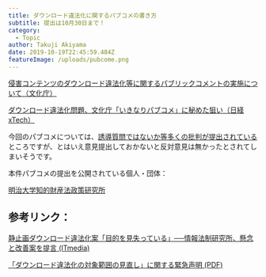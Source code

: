```yaml
---
title: ダウンロード違法化に関するパブコメの書き方
subtitle: 提出は10月30日まで！
category:
  - Topic
author: Takuji Akiyama
date: 2019-10-19T22:45:59.484Z
featureImage: /uploads/pubcome.png
---
```

[侵害コンテンツのダウンロード違法化等に関するパブリックコメントの実施について（文化庁）](https://search.e-gov.go.jp/servlet/Public?CLASSNAME=PCMMSTDETAIL&id=185001067&Mode=0)

[ダウンロード違法化問題、文化庁「いきなりパブコメ」に秘めた狙い（日経xTech）](https://tech.nikkeibp.co.jp/atcl/nxt/column/18/00001/03033/)

今回のパブコメについては、[誘導質問ではないか等多くの批判が提出されている](https://togetter.com/li/1411549)ところですが、とはいえ意見提出しておかないと反対意見は無かったとされてしまいそうです。



本件パブコメの提出を公開されている個人・団体：

[明治大学知的財産法政策研究所](http://www.kisc.meiji.ac.jp/~ip/20190219seimei.html)

## 参考リンク：

[静止画ダウンロード違法化案「目的を見失っている」──情報法制研究所、懸念と改善案を提言 (ITmedia)](https://www.itmedia.co.jp/news/articles/1902/08/news139.html)

[「ダウンロード違法化の対象範囲の見直し」に関する緊急声明 (PDF)](http://www.kisc.meiji.ac.jp/~ip/_src/sc1464/20190219seimei.pdf)
